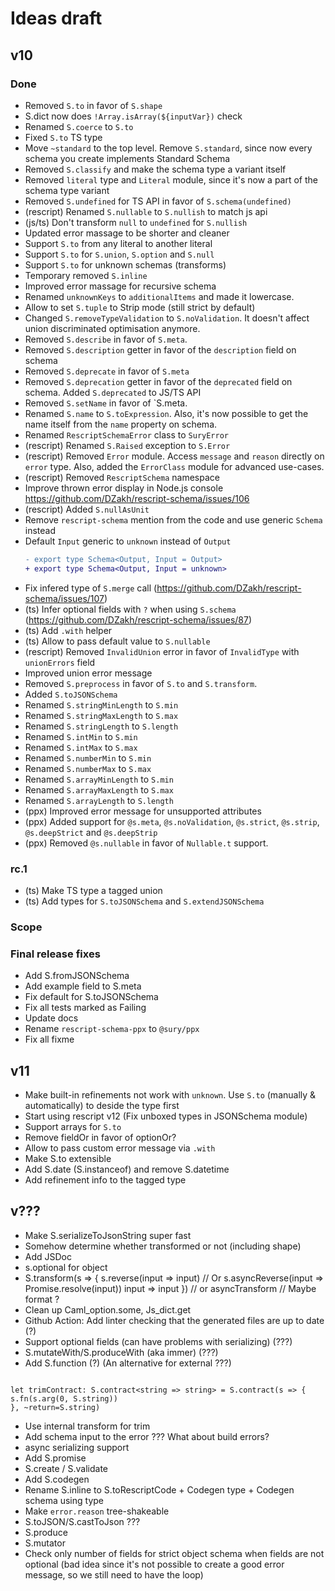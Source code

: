 # Ideas draft

## v10

### Done

- Removed `S.to` in favor of `S.shape`
- S.dict now does `!Array.isArray(${inputVar})` check
- Renamed `S.coerce` to `S.to`
- Fixed `S.to` TS type
- Move `~standard` to the top level. Remove `S.standard`, since now every schema you create implements Standard Schema
- Removed `S.classify` and make the schema type a variant itself
- Removed `literal` type and `Literal` module, since it's now a part of the schema type variant
- Removed `S.undefined` for TS API in favor of `S.schema(undefined)`
- (rescript) Renamed `S.nullable` to `S.nullish` to match js api
- (js/ts) Don't transform `null` to `undefined` for `S.nullish`
- Updated error massage to be shorter and cleaner
- Support `S.to` from any literal to another literal
- Support `S.to` for `S.union`, `S.option` and `S.null`
- Support `S.to` for unknown schemas (transforms)
- Temporary removed `S.inline`
- Improved error massage for recursive schema
- Renamed `unknownKeys` to `additionalItems` and made it lowercase.
- Allow to set `S.tuple` to Strip mode (still strict by default)
- Changed `S.removeTypeValidation` to `S.noValidation`. It doesn't affect union discriminated optimisation anymore.
- Removed `S.describe` in favor of `S.meta`.
- Removed `S.description` getter in favor of the `description` field on schema
- Removed `S.deprecate` in favor of `S.meta`
- Removed `S.deprecation` getter in favor of the `deprecated` field on schema. Added `S.deprecated` to JS/TS API
- Removed `S.setName` in favor of `S.meta.
- Renamed `S.name` to `S.toExpression`. Also, it's now possible to get the name itself from the `name` property on schema.
- Renamed `RescriptSchemaError` class to `SuryError`
- (rescript) Renamed `S.Raised` exception to `S.Error`
- (rescript) Removed `Error` module. Access `message` and `reason` directly on `error` type. Also, added the `ErrorClass` module for advanced use-cases.
- (rescript) Removed `RescriptSchema` namespace
- Improve thrown error display in Node.js console https://github.com/DZakh/rescript-schema/issues/106
- (rescript) Added `S.nullAsUnit`
- Remove `rescript-schema` mention from the code and use generic `Schema` instead
- Default `Input` generic to `unknown` instead of `Output`
  ```diff
  - export type Schema<Output, Input = Output>
  + export type Schema<Output, Input = unknown>
  ```
- Fix infered type of `S.merge` call (https://github.com/DZakh/rescript-schema/issues/107)
- (ts) Infer optional fields with `?` when using `S.schema` (https://github.com/DZakh/rescript-schema/issues/87)
- (ts) Add `.with` helper
- (ts) Allow to pass default value to `S.nullable`
- (rescript) Removed `InvalidUnion` error in favor of `InvalidType` with `unionErrors` field
- Improved union error message
- Removed `S.preprocess` in favor of `S.to` and `S.transform`.
- Added `S.toJSONSchema`
- Renamed `S.stringMinLength` to `S.min`
- Renamed `S.stringMaxLength` to `S.max`
- Renamed `S.stringLength` to `S.length`
- Renamed `S.intMin` to `S.min`
- Renamed `S.intMax` to `S.max`
- Renamed `S.numberMin` to `S.min`
- Renamed `S.numberMax` to `S.max`
- Renamed `S.arrayMinLength` to `S.min`
- Renamed `S.arrayMaxLength` to `S.max`
- Renamed `S.arrayLength` to `S.length`
- (ppx) Improved error message for unsupported attributes
- (ppx) Added support for `@s.meta`, `@s.noValidation`, `@s.strict`, `@s.strip`, `@s.deepStrict` and `@s.deepStrip`
- (ppx) Removed `@s.nullable` in favor of `Nullable.t` support.

### rc.1

- (ts) Make TS type a tagged union
- (ts) Add types for `S.toJSONSchema` and `S.extendJSONSchema`

### Scope

### Final release fixes

- Add S.fromJSONSchema
- Add example field to S.meta
- Fix default for S.toJSONSchema
- Fix all tests marked as Failing
- Update docs
- Rename `rescript-schema-ppx` to `@sury/ppx`
- Fix all fixme

## v11

- Make built-in refinements not work with `unknown`. Use `S.to` (manually & automatically) to deside the type first
- Start using rescript v12 (Fix unboxed types in JSONSchema module)
- Support arrays for `S.to`
- Remove fieldOr in favor of optionOr?
- Allow to pass custom error message via `.with`
- Make S.to extensible
- Add S.date (S.instanceof) and remove S.datetime
- Add refinement info to the tagged type

## v???

- Make S.serializeToJsonString super fast
- Somehow determine whether transformed or not (including shape)
- Add JSDoc
- s.optional for object
- S.transform(s => {
  s.reverse(input => input) // Or s.asyncReverse(input => Promise.resolve(input))
  input => input
  }) // or asyncTransform // Maybe format ?
- Clean up Caml_option.some, Js_dict.get
- Github Action: Add linter checking that the generated files are up to date (?)
- Support optional fields (can have problems with serializing) (???)
- S.mutateWith/S.produceWith (aka immer) (???)
- Add S.function (?) (An alternative for external ???)

```

let trimContract: S.contract<string => string> = S.contract(s => {
s.fn(s.arg(0, S.string))
}, ~return=S.string)

```

- Use internal transform for trim
- Add schema input to the error ??? What about build errors?
- async serializing support
- Add S.promise
- S.create / S.validate
- Add S.codegen
- Rename S.inline to S.toRescriptCode + Codegen type + Codegen schema using type
- Make `error.reason` tree-shakeable
- S.toJSON/S.castToJson ???
- S.produce
- S.mutator
- Check only number of fields for strict object schema when fields are not optional (bad idea since it's not possible to create a good error message, so we still need to have the loop)

```

```
